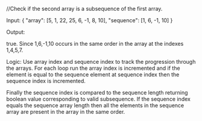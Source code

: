 //Check if the second array is a subsequence of the first array.

Input:
{
  "array": [5, 1, 22, 25, 6, -1, 8, 10],
  "sequence": [1, 6, -1, 10]
}

Output:

true. Since 1,6,-1,10 occurs in the same order in the array at the 
indexes 1,4,5,7.

Logic: Use array index and sequence index to track the progression through the 
arrays. For each loop run the array index is incremented and if the element is 
equal to the sequence element at sequence index then the sequence index
is incremented.

Finally the sequence index is compared to the sequence length returning
boolean value corresponding to valid subsequence. If the sequence index equals the
sequence array length then all the elements in the sequence array are present in
the array in the same order.
